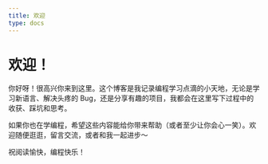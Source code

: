```yaml
---
title: 欢迎
type: docs
---
```


# 欢迎！

你好呀！很高兴你来到这里。这个博客是我记录编程学习点滴的小天地，无论是学习新语言、解决头疼的 Bug，还是分享有趣的项目，我都会在这里写下过程中的收获、踩坑和思考。

如果你也在学编程，希望这些内容能给你带来帮助（或者至少让你会心一笑）。欢迎随便逛逛，留言交流，或者和我一起进步～

祝阅读愉快，编程快乐！